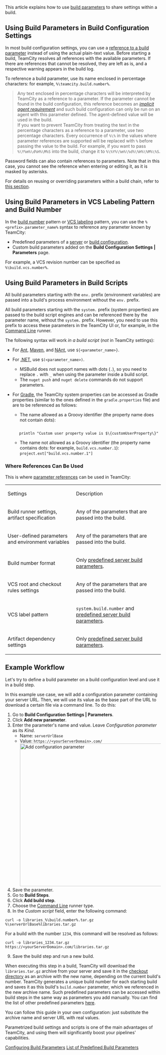 [//]: # (title: Using Build Parameters)
[//]: # (auxiliary-id: Using Build Parameters)

This article explains how to use [build parameters](configuring-build-parameters.md) to share settings within a build.

## Using Build Parameters in Build Configuration Settings

In most build configuration settings, you can use a [reference to a build parameter](configuring-build-parameters.md#Parameter+References) instead of using the actual plain-text value. Before starting a build, TeamCity resolves all references with the available parameters. If there are references that cannot be resolved, they are left as is, and a respective warning appears in the build log.

To reference a build parameter, use its name enclosed in percentage characters: for example, `%\teamcity.build.number%`.

>Any text enclosed in percentage characters will be interpreted by TeamCity as a reference to a parameter. If the parameter cannot be found in the build configuration, this reference becomes an _[implicit agent requirement](agent-requirements.md#Implicit+Requirements)_ and such build configuration can only be run on an agent with this parameter defined. The agent-defined value will be used in the build.  
If you want to prevent TeamCity from treating the text in the percentage characters as a reference to a parameter, use two percentage characters. Every occurrence of `%\%` in the values where parameter references are supported will be replaced with `%` before passing the value to the build. For example, if you want to pass `%\Y%m%\d%H%\M%S` into the build, change it to `%\%Y%\%m%\%d%\%H%\%M%\%S`.

Password fields can also contain references to parameters. Note that in this case, you cannot see the reference when entering or editing it, as it is masked by asterisks.

For details on reusing or overriding parameters within a build chain, refer to [this section](predefined-build-parameters.md#Dependency+Parameters).

## Using Build Parameters in VCS Labeling Pattern and Build Number

In the [build number](build-number.md) pattern or [VCS labeling](vcs-labeling.md) pattern, you can use the `%<prefix>.parameter_name%` syntax to reference any parameter known by TeamCity:
* Predefined parameters of a [server](predefined-build-parameters.md#Predefined+Server+Build+Parameters) or [build configuration](predefined-build-parameters.md#Predefined+Configuration+Parameters).
* Custom build parameters added on the __Build Configuration Settings | Parameters__ page.

For example, a VCS revision number can be specified as `%\build.vcs.number%`.

## Using Build Parameters in Build Scripts

All build parameters starting with the `env.` prefix (<emphasis tooltip="environment-variable">environment variables</emphasis>) are passed into a build's process environment without the `env.` prefix.

All build parameters starting with the `system.` prefix (<emphasis tooltip="system-property">system properties</emphasis>) are passed to the build script engines and can be referenced there by the parameter name, without the `system.` prefix. However, you need to use this prefix to access these parameters in the TeamCity UI or, for example, in the [Command Line](command-line.md) runner.

The following syntax will work _in a build script_ (_not_ in TeamCity settings):
* For [Ant](ant.md), [Maven](maven.md), and [NAnt](nant.md), use `${<parameter_name>}`.
* For [.NET](net.md), use `$(<parameter_name>)`.
    * MSBuild does not support names with dots (`.`), so you need to replace `.` with `_` when using the parameter inside a build script.
    * The `nuget push` and `nuget delete` commands do not support parameters.
* For [Gradle](gradle.md), the TeamCity system properties can be accessed as Gradle properties (similar to the ones defined in the `gradle.properties` file) and are to be referenced as follows:
    * The name allowed as a Groovy identifier (the property name does not contain dots):

     ```Shell
        
        println "Custom user property value is $\{customUserProperty\}"
     
     ```

    * The name not allowed as a Groovy identifier (the property name contains dots: for example, `build.vcs.number.1`): `project.ext["build.vcs.number.1"]`

### Where References Can Be Used

This is where [parameter references](configuring-build-parameters.md#Parameter+References) can be used in TeamCity:

<table><tr>

<td>

Settings

</td>

<td>

Description

</td></tr><tr>

<td>

Build runner settings, artifact specification

</td>

<td>

Any of the parameters that are passed into the build.

</td></tr><tr>

<td>

User-defined parameters and environment variables

</td>

<td>

Any of the parameters that are passed into the build.

</td></tr><tr>

<td>

Build number format

</td>

<td>

Only [predefined server build parameters](predefined-build-parameters.md).

</td></tr><tr>

<td>

VCS root and checkout rules settings

</td>

<td>

Any of the parameters that are passed into the build.

</td></tr><tr>

<td>

VCS label pattern

</td>

<td>

`system.build.number` and [predefined server build parameters](predefined-build-parameters.md#Predefined+Server+Build+Parameters).

</td></tr><tr>

<td>

Artifact dependency settings

</td>

<td>

Only [predefined server build parameters](predefined-build-parameters.md#Predefined+Server+Build+Parameters).

</td></tr></table>

## Example Workflow

Let's try to define a build parameter on a build configuration level and use it in a build step.

In this example use case, we will add a configuration parameter containing your server URL. Then, we will use its value as the base part of the URL to download a certain file via a command line. To do this:
1. Go to __Build Configuration Settings | Parameters__.
2. Click __Add new parameter__.
3. Enter the parameter's name and value. Leave _Configuration parameter_ as its _Kind_.  
   * Name: `serverUrlBase`
   * Value: `https://<yourServerDomain>.com/`
     <img src="add-config-parameter.png" width="460" alt="Add configuration parameter"/>
4. Save the parameter.
5. Go to __Build Steps__.
6. Click __Add build step__.
7. Choose the [Command Line](command-line.md) runner type.
8. In the _Custom script_ field, enter the following command:
  ```Shell
  curl -o libraries_%\build.number%.tar.gz %\serverUrlBase%libraries.tar.gz

  ```
  For a build with the number `1234`, this command will be resolved as follows:
  ```Shell
  curl -o libraries_1234.tar.gz https://<yourServerDomain>.com/libraries.tar.gz

  ```
9. Save the build step and run a new build.

When executing this step in a build, TeamCity will download the `libraries.tar.gz` archive from your server and save it in the [checkout directory](build-checkout-directory.md) as an archive with the new name, depending on the current build's number. TeamCity generates a unique build number for each starting build and saves it as this build's `build.number` parameter, which we referenced in the new archive name. Such predefined parameters can be accessed within build steps in the same way as parameters you add manually. You can find the list of other predefined parameters [here](predefined-build-parameters.md).

You can follow this guide in your own configuration: just substitute the archive name and server URL with real values.

Parametrized build settings and scripts is one of the main advantages of TeamCity, and using them will significantly boost your pipelines' capabilities.

 <seealso>
        <category ref="admin-guide">
            <a href="configuring-build-parameters.md">Configuring Build Parameters</a>
            <a href="predefined-build-parameters.md">List of Predefined Build Parameters</a>
        </category>
</seealso>